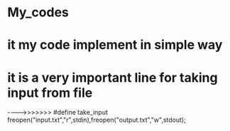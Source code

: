 # My_codes
# it my code implement in simple way

# it is a very important line for taking input from file



---->>>>>>> #define take_input freopen("input.txt","r",stdin),freopen("output.txt","w",stdout);
